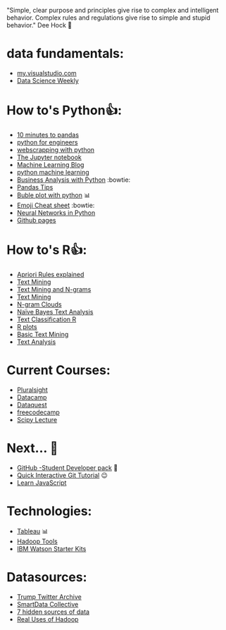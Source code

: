 "Simple, clear purpose and principles give rise to complex and intelligent behavior. Complex rules and regulations give rise to simple and stupid behavior." Dee Hock :raised_hands:

# data fundamentals:
* [my.visualstudio.com](https://my.visualstudio.com/)
* [Data Science Weekly](https://www.datascienceweekly.org/newsletters)

# How to's Python:+1::
* [10 minutes to pandas](http://pandas.pydata.org/pandas-docs/stable/10min.html)
* [python for engineers](http://pythonforengineers.com/introduction-to-pandas/)
* [webscrapping with python](http://blog.danwin.com/examples-of-web-scraping-in-python-3-x-for-data-journalists/)
* [The Jupyter notebook](http://jupyter-notebook.readthedocs.io/en/latest/index.html)
* [Machine Learning Blog](https://machinelearningmastery.com/blog/)
* [python machine learning](https://machinelearningmastery.com/category/python-machine-learning/)
* [Business Analysis with Python](http://pbpython.com/author/chris-moffitt.html) :bowtie:
* [Pandas Tips](https://medium.com/towards-data-science/pandas-tips-and-tricks-33bcc8a40bb9)
* [Buble plot with python](https://medium.com/towards-data-science/exploring-the-census-income-dataset-using-bubble-plot-cfa1b366313b) :bar_chart: 
* [Emoji Cheat sheet](https://www.webpagefx.com/tools/emoji-cheat-sheet/) :bowtie:
* [Neural Networks in Python](http://www.welchlabs.com/blog/?offset=1415393340000)
* [Github pages](https://pages.github.com/)

# How to's R:+1::
* [Apriori Rules explained](http://blog.hackerearth.com/beginners-tutorial-apriori-algorithm-data-mining-r-implementation)
* [Text Mining](https://drive.google.com/file/d/0BzqeP3J9B8lZWjJIRk1JazByT00/edit)
* [Text Mining and N-grams](https://rpubs.com/brianzive/textmining)
* [Text Mining](https://rstudio-pubs-static.s3.amazonaws.com/163802_0f005a14bcfb4c4b8ee17ac8a8e6c3e9.html)
* [N-gram Clouds](https://rstudio-pubs-static.s3.amazonaws.com/118348_a00ba585d2314b3c937d6acd4f4698b0.html)
* [Naïve Bayes Text Analysis](https://rpubs.com/cen0te/naivebayes-sentimentpolarity)
* [Text Classification R](https://sites.google.com/site/mlshortcourse/home/data-sets/text-classification-in-r)
* [R plots](https://www.datacamp.com/community/tutorials/15-questions-about-r-plots)
* [Basic Text Mining](https://rstudio-pubs-static.s3.amazonaws.com/265713_cbef910aee7642dc8b62996e38d2825d.html)
* [Text Analysis](http://cfss.uchicago.edu/fall2016/text01.html)


# Current Courses:
* [Pluralsight](https://www.pluralsight.com)
* [Datacamp](https://www.datacamp.com)
* [Dataquest](https://www.Dataquest.io)
* [freecodecamp](https://www.freecodecamp.org/)
* [Scipy Lecture](http://www.scipy-lectures.org/index.html)

# Next... :tada:
* [GitHub -Student Developer pack](https://education.github.com/pack) :wave:
* [Quick Interactive Git Tutorial](https://try.github.io/levels/1/challenges/1) :wink:
* [Learn JavaScript](http://learnjswith.me/)

# Technologies:
* [Tableau](https://www.tableau.com/learn/tutorials/on-demand/pareto?reg-delay=5776078e939d78a6b84821f2b8ba4d98) :bar_chart:
* [Hadoop Tools](http://bigdata-madesimple.com/20-essential-hadoop-tools-for-crunching-big-data/)
* [IBM Watson Starter Kits](https://www.ibm.com/watson/developercloud/starter-kits.html)

# Datasources:
* [Trump Twitter Archive](http://www.trumptwitterarchive.com/)
* [SmartData Collective](https://www.smartdatacollective.com/big-data-20-free-big-data-sources-everyone-should-know/)
* [7 hidden sources of data](https://www.mrc-productivity.com/blog/2015/04/7-hidden-sources-of-big-data-that-you-probably-have/)
* [Real Uses of Hadoop](https://www.mrc-productivity.com/blog/2015/06/7-real-life-use-cases-of-hadoop/)
